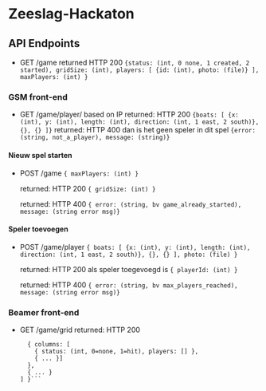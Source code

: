 # Zeeslag-Hackaton

## API Endpoints

- GET /game
  returned HTTP 200 `{status: (int, 0 none, 1 created, 2 started), gridSize: (int), players: [ {id: (int), photo: (file)} ], maxPlayers: (int) }`

### GSM front-end

- GET /game/player/ based on IP 
  returned: HTTP 200 `{boats: [ {x: (int), y: (int), length: (int), direction: (int, 1 east, 2 south)}, {}, {} ]}`
  returned: HTTP 400 dan is het geen speler in dit spel `{error:(string, not_a_player), message: (string)}`

#### Nieuw spel starten

- POST /game `{ maxPlayers: (int) }`

  returned: HTTP 200 `{ gridSize: (int) }` 
  
  returned: HTTP 400 `{ error: (string, bv game_already_started), message: (string error msg)}`
  
#### Speler toevoegen

- POST /game/player `{ boats: [ {x: (int), y: (int), length: (int), direction: (int, 1 east, 2 south)}, {}, {} ], photo: (file) }`

  returned: HTTP 200 als speler toegevoegd is `{ playerId: (int) }`
  
  returned: HTTP 400 `{ error: (string, bv max_players_reached), message: (string error msg)}`
  
### Beamer front-end
  
- GET /game/grid
  returned: HTTP 200 
  ```{ rows: [ 
    { columns: [ 
      { status: (int, 0=none, 1=hit), players: [] },
      { ... }] 
    }, 
    { ... }
  ] }```
